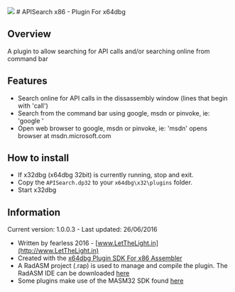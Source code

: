 ![](https://github.com/mrfearless/APISearch-x86/blob/master/images/APISearch.png) # APISearch x86 - Plugin For x64dbg



## Overview

A plugin to allow searching for API calls and/or searching online from command bar

## Features

* Search online for API calls in the dissassembly window (lines that begin with 'call')
* Search from the command bar using google, msdn or pinvoke, ie: 'google <searchterm>'
* Open web browser to google, msdn or pinvoke, ie: 'msdn' opens browser at msdn.microsoft.com

## How to install

* If x32dbg (x64dbg 32bit) is currently running, stop and exit.
* Copy the `APISearch.dp32` to your `x64dbg\x32\plugins` folder.
* Start x32dbg

## Information

Current version: 1.0.0.3 - Last updated: 26/06/2016

* Written by fearless 2016 - [www.LetTheLight.in](http://www.LetTheLight.in)
* Created with the [x64dbg Plugin SDK For x86 Assembler](https://github.com/mrfearless/x64dbg-Plugin-SDK-For-x86-Assembler)
* A RadASM project (.rap) is used to manage and compile the plugin. The RadASM IDE can be downloaded [here](http://www.softpedia.com/get/Programming/File-Editors/RadASM.shtml)
* Some plugins make use of the MASM32 SDK found [here](http://www.masm32.com/masmdl.htm)
